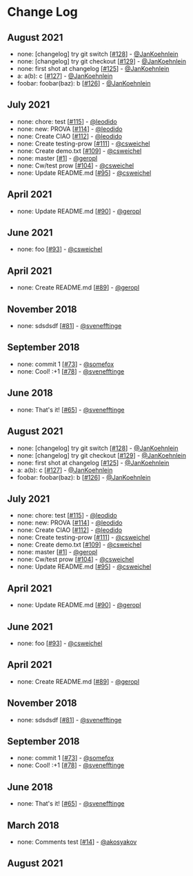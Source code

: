 # Change Log

## August 2021
- none: [changelog] try git switch [[#128](https://github.com/gitpod-io/gitpod-test-repo/pull/128)] - [@JanKoehnlein](https://github.com/JanKoehnlein)
- none: [changelog] try git checkout [[#129](https://github.com/gitpod-io/gitpod-test-repo/pull/129)] - [@JanKoehnlein](https://github.com/JanKoehnlein)
- none: first shot at changelog [[#125](https://github.com/gitpod-io/gitpod-test-repo/pull/125)] - [@JanKoehnlein](https://github.com/JanKoehnlein)
- a: a(b): c [[#127](https://github.com/gitpod-io/gitpod-test-repo/pull/127)] - [@JanKoehnlein](https://github.com/JanKoehnlein)
- foobar: foobar(baz): b [[#126](https://github.com/gitpod-io/gitpod-test-repo/pull/126)] - [@JanKoehnlein](https://github.com/JanKoehnlein)

## July 2021
- none: chore: test [[#115](https://github.com/gitpod-io/gitpod-test-repo/pull/115)] - [@leodido](https://github.com/leodido)
- none: new: PROVA [[#114](https://github.com/gitpod-io/gitpod-test-repo/pull/114)] - [@leodido](https://github.com/leodido)
- none: Create CIAO [[#112](https://github.com/gitpod-io/gitpod-test-repo/pull/112)] - [@leodido](https://github.com/leodido)
- none: Create testing-prow [[#111](https://github.com/gitpod-io/gitpod-test-repo/pull/111)] - [@csweichel](https://github.com/csweichel)
- none: Create demo.txt [[#109](https://github.com/gitpod-io/gitpod-test-repo/pull/109)] - [@csweichel](https://github.com/csweichel)
- none: master [[#1](https://github.com/gitpod-io/gitpod-test-repo/pull/1)] - [@geropl](https://github.com/geropl)
- none: Cw/test prow [[#104](https://github.com/gitpod-io/gitpod-test-repo/pull/104)] - [@csweichel](https://github.com/csweichel)
- none: Update README.md [[#95](https://github.com/gitpod-io/gitpod-test-repo/pull/95)] - [@csweichel](https://github.com/csweichel)

## April 2021
- none: Update README.md [[#90](https://github.com/gitpod-io/gitpod-test-repo/pull/90)] - [@geropl](https://github.com/geropl)

## June 2021
- none: foo [[#93](https://github.com/gitpod-io/gitpod-test-repo/pull/93)] - [@csweichel](https://github.com/csweichel)

## April 2021
- none: Create README.md [[#89](https://github.com/gitpod-io/gitpod-test-repo/pull/89)] - [@geropl](https://github.com/geropl)

## November 2018
- none: sdsdsdf [[#81](https://github.com/gitpod-io/gitpod-test-repo/pull/81)] - [@svenefftinge](https://github.com/svenefftinge)

## September 2018
- none: commit 1 [[#73](https://github.com/gitpod-io/gitpod-test-repo/pull/73)] - [@somefox](https://github.com/somefox)
- none: Cool! :+1 [[#78](https://github.com/gitpod-io/gitpod-test-repo/pull/78)] - [@svenefftinge](https://github.com/svenefftinge)

## June 2018
- none: That's it! [[#65](https://github.com/gitpod-io/gitpod-test-repo/pull/65)] - [@svenefftinge](https://github.com/svenefftinge)

## August 2021
- none: [changelog] try git switch [[#128](https://github.com/gitpod-io/gitpod-test-repo/pull/128)] - [@JanKoehnlein](https://github.com/JanKoehnlein)
- none: [changelog] try git checkout [[#129](https://github.com/gitpod-io/gitpod-test-repo/pull/129)] - [@JanKoehnlein](https://github.com/JanKoehnlein)
- none: first shot at changelog [[#125](https://github.com/gitpod-io/gitpod-test-repo/pull/125)] - [@JanKoehnlein](https://github.com/JanKoehnlein)
- a: a(b): c [[#127](https://github.com/gitpod-io/gitpod-test-repo/pull/127)] - [@JanKoehnlein](https://github.com/JanKoehnlein)
- foobar: foobar(baz): b [[#126](https://github.com/gitpod-io/gitpod-test-repo/pull/126)] - [@JanKoehnlein](https://github.com/JanKoehnlein)

## July 2021
- none: chore: test [[#115](https://github.com/gitpod-io/gitpod-test-repo/pull/115)] - [@leodido](https://github.com/leodido)
- none: new: PROVA [[#114](https://github.com/gitpod-io/gitpod-test-repo/pull/114)] - [@leodido](https://github.com/leodido)
- none: Create CIAO [[#112](https://github.com/gitpod-io/gitpod-test-repo/pull/112)] - [@leodido](https://github.com/leodido)
- none: Create testing-prow [[#111](https://github.com/gitpod-io/gitpod-test-repo/pull/111)] - [@csweichel](https://github.com/csweichel)
- none: Create demo.txt [[#109](https://github.com/gitpod-io/gitpod-test-repo/pull/109)] - [@csweichel](https://github.com/csweichel)
- none: master [[#1](https://github.com/gitpod-io/gitpod-test-repo/pull/1)] - [@geropl](https://github.com/geropl)
- none: Cw/test prow [[#104](https://github.com/gitpod-io/gitpod-test-repo/pull/104)] - [@csweichel](https://github.com/csweichel)
- none: Update README.md [[#95](https://github.com/gitpod-io/gitpod-test-repo/pull/95)] - [@csweichel](https://github.com/csweichel)

## April 2021
- none: Update README.md [[#90](https://github.com/gitpod-io/gitpod-test-repo/pull/90)] - [@geropl](https://github.com/geropl)

## June 2021
- none: foo [[#93](https://github.com/gitpod-io/gitpod-test-repo/pull/93)] - [@csweichel](https://github.com/csweichel)

## April 2021
- none: Create README.md [[#89](https://github.com/gitpod-io/gitpod-test-repo/pull/89)] - [@geropl](https://github.com/geropl)

## November 2018
- none: sdsdsdf [[#81](https://github.com/gitpod-io/gitpod-test-repo/pull/81)] - [@svenefftinge](https://github.com/svenefftinge)

## September 2018
- none: commit 1 [[#73](https://github.com/gitpod-io/gitpod-test-repo/pull/73)] - [@somefox](https://github.com/somefox)
- none: Cool! :+1 [[#78](https://github.com/gitpod-io/gitpod-test-repo/pull/78)] - [@svenefftinge](https://github.com/svenefftinge)

## June 2018
- none: That's it! [[#65](https://github.com/gitpod-io/gitpod-test-repo/pull/65)] - [@svenefftinge](https://github.com/svenefftinge)

## March 2018
- none: Comments test [[#14](https://github.com/gitpod-io/gitpod-test-repo/pull/14)] - [@akosyakov](https://github.com/akosyakov)

##  August 2021
